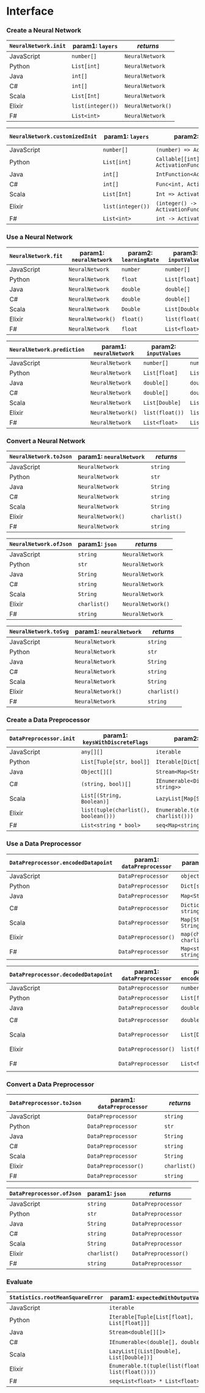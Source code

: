 # Interface

### Create a Neural Network

`NeuralNetwork.init` | param1: `layers`  | _returns_
---                  | ---               | ---
JavaScript           | `number[]`        | `NeuralNetwork`
Python               | `List[int]`       | `NeuralNetwork`
Java                 | `int[]`           | `NeuralNetwork`
C#                   | `int[]`           | `NeuralNetwork`
Scala                | `List[Int]`       | `NeuralNetwork`
Elixir               | `list(integer())` | `NeuralNetwork()`
F#                   | `List<int>`       | `NeuralNetwork`

`NeuralNetwork.customizedInit` | param1: `layers`  | param2: `activationF`                 | param3: `weightInitF`    | _returns_
---                            | ---               | ---                                   | ---                      | ---
JavaScript                     | `number[]`        | `(number) => ActivationFunction`      | `(number) => number`     | `NeuralNetwork`
Python                         | `List[int]`       | `Callable[[int], ActivationFunction]` | `Callable[[int], float]` | `NeuralNetwork`
Java                           | `int[]`           | `IntFunction<ActivationFunction>`     | `IntFunction<Double>`    | `NeuralNetwork`
C#                             | `int[]`           | `Func<int, ActivationFunction>`       | `Func<int, Double>`      | `NeuralNetwork`
Scala                          | `List[Int]`       | `Int => ActivationFunction`           | `Int => Double`          | `NeuralNetwork`
Elixir                         | `list(integer())` | `(integer() -> ActivationFunction())` | `(integer() -> float())` | `NeuralNetwork()`
F#                             | `List<int>`       | `int -> ActivationFunction`           | `int -> float`           | `NeuralNetwork`

### Use a Neural Network

`NeuralNetwork.fit` | param1: `neuralNetwork` | param2: `learningRate` | param3: `inputValues` | param4: `expectedOutput` | _returns_
---                 | ---                     | ---                    | ---                   | ---                      | ---
JavaScript          | `NeuralNetwork`         | `number`               | `number[]`            | `number[]`               | `NeuralNetwork`
Python              | `NeuralNetwork`         | `float`                | `List[float]`         | `List[float]`            | `NeuralNetwork`
Java                | `NeuralNetwork`         | `double`               | `double[]`            | `double[]`               | `NeuralNetwork`
C#                  | `NeuralNetwork`         | `double`               | `double[]`            | `double[]`               | `NeuralNetwork`
Scala               | `NeuralNetwork`         | `Double`               | `List[Double]`        | `List[Double]`           | `NeuralNetwork`
Elixir              | `NeuralNetwork()`       | `float()`              | `list(float())`       | `list(float())`          | `NeuralNetwork()`
F#                  | `NeuralNetwork`         | `float`                | `List<float>`         | `List<float>`            | `NeuralNetwork`

`NeuralNetwork.prediction` | param1: `neuralNetwork` | param2: `inputValues` | _returns_
---                        | ---                     | ---                   | ---
JavaScript                 | `NeuralNetwork`         | `number[]`            | `number[]`
Python                     | `NeuralNetwork`         | `List[float]`         | `List[float]`
Java                       | `NeuralNetwork`         | `double[]`            | `double[]`
C#                         | `NeuralNetwork`         | `double[]`            | `double[]`
Scala                      | `NeuralNetwork`         | `List[Double]`        | `List[Double]`
Elixir                     | `NeuralNetwork()`       | `list(float())`       | `list(float())`
F#                         | `NeuralNetwork`         | `List<float>`         | `List<float>`

### Convert a Neural Network

`NeuralNetwork.toJson` | param1: `neuralNetwork` | _returns_
---                    | ---                     | ---
JavaScript             | `NeuralNetwork`         | `string`
Python                 | `NeuralNetwork`         | `str`
Java                   | `NeuralNetwork`         | `String`
C#                     | `NeuralNetwork`         | `string`
Scala                  | `NeuralNetwork`         | `String`
Elixir                 | `NeuralNetwork()`       | `charlist()`
F#                     | `NeuralNetwork`         | `string`

`NeuralNetwork.ofJson` | param1: `json` | _returns_
---                    | ---            | ---
JavaScript             | `string`       | `NeuralNetwork`
Python                 | `str`          | `NeuralNetwork`
Java                   | `String`       | `NeuralNetwork`
C#                     | `string`       | `NeuralNetwork`
Scala                  | `String`       | `NeuralNetwork`
Elixir                 | `charlist()`   | `NeuralNetwork()`
F#                     | `string`       | `NeuralNetwork`

`NeuralNetwork.toSvg`  | param1: `neuralNetwork` | _returns_
---                    | ---                     | ---
JavaScript             | `NeuralNetwork`         | `string`
Python                 | `NeuralNetwork`         | `str`
Java                   | `NeuralNetwork`         | `String`
C#                     | `NeuralNetwork`         | `string`
Scala                  | `NeuralNetwork`         | `String`
Elixir                 | `NeuralNetwork()`       | `charlist()`
F#                     | `NeuralNetwork`         | `string`

### Create a Data Preprocessor

`DataPreprocessor.init` | param1: `keysWithDiscreteFlags`      | param2: `datapoints`                        | _returns_
---                     | ---                                  | ---                                         | ---
JavaScript              | `any[][]`                            | `iterable`                                  | `DataPreprocessor`
Python                  | `List[Tuple[str, bool]]`             | `Iterable[Dict[str, str]]`                  | `DataPreprocessor`
Java                    | `Object[][]`                         | `Stream<Map<String,String>>`                | `DataPreprocessor`
C#                      | `(string, bool)[]`                   | `IEnumerable<Dictionary<string, string>>`   | `DataPreprocessor`
Scala                   | `List[(String, Boolean)]`            | `LazyList[Map[String, String]]`             | `DataPreprocessor`
Elixir                  | `list(tuple(charlist(), boolean()))` | `Enumerable.t(map(charlist(), charlist()))` | `DataPreprocessor()`
F#                      | `List<string * bool>`                | `seq<Map<string, string>>`                  | `DataPreprocessor`

### Use a Data Preprocessor

`DataPreprocessor.encodedDatapoint` | param1: `dataPreprocessor` | param2: `datapoint`           | _returns_
---                                 | ---                        | ---                           | ---
JavaScript                          | `DataPreprocessor`         | `object`                      | `number[]`
Python                              | `DataPreprocessor`         | `Dict[str, str]`              | `List[float]`
Java                                | `DataPreprocessor`         | `Map<String,String>`          | `double[]`
C#                                  | `DataPreprocessor`         | `Dictionary<string, string>`  | `double[]`
Scala                               | `DataPreprocessor`         | `Map[String, String]`         | `List[Double]`
Elixir                              | `DataPreprocessor()`       | `map(charlist(), charlist())` | `list(float())`
F#                                  | `DataPreprocessor`         | `Map<string, string>`         | `List<float>`

`DataPreprocessor.decodedDatapoint` | param1: `dataPreprocessor` | param2: `encodedDatapoint` | _returns_
---                                 | ---                        | ---                        | ---
JavaScript                          | `DataPreprocessor`         | `number[]`                 | `object`
Python                              | `DataPreprocessor`         | `List[float]`              | `Dict[str, str]`
Java                                | `DataPreprocessor`         | `double[]`                 | `Map<String,String>`
C#                                  | `DataPreprocessor`         | `double[]`                 | `Dictionary<string, string>`
Scala                               | `DataPreprocessor`         | `List[Double]`             | `Map[String, String]`
Elixir                              | `DataPreprocessor()`       | `list(float())`            | `map(charlist(), charlist())`
F#                                  | `DataPreprocessor`         | `List<float>`              | `Map<string, string>`

### Convert a Data Preprocessor

`DataPreprocessor.toJson` | param1: `dataPreprocessor` | _returns_
---                       | ---                     | ---
JavaScript                | `DataPreprocessor`         | `string`
Python                    | `DataPreprocessor`         | `str`
Java                      | `DataPreprocessor`         | `String`
C#                        | `DataPreprocessor`         | `string`
Scala                     | `DataPreprocessor`         | `String`
Elixir                    | `DataPreprocessor()`       | `charlist()`
F#                        | `DataPreprocessor`         | `string`

`DataPreprocessor.ofJson` | param1: `json` | _returns_
---                       | ---            | ---
JavaScript                | `string`       | `DataPreprocessor`
Python                    | `str`          | `DataPreprocessor`
Java                      | `String`       | `DataPreprocessor`
C#                        | `string`       | `DataPreprocessor`
Scala                     | `String`       | `DataPreprocessor`
Elixir                    | `charlist()`   | `DataPreprocessor()`
F#                        | `string`       | `DataPreprocessor`

### Evaluate

`Statistics.rootMeanSquareError` | param1: `expectedWithOutputValues`                  | _returns_
---                              | ---                                                 | ---
JavaScript                       | `iterable`                                          | `number`
Python                           | `Iterable[Tuple[List[float], List[float]]]`         | `float`
Java                             | `Stream<double[][]>`                                | `double`
C#                               | `IEnumerable<(double[], double[])>`                 | `double`
Scala                            | `LazyList[(List[Double], List[Double])]`            | `Double`
Elixir                           | `Enumerable.t(tuple(list(float()), list(float())))` | `float()`
F#                               | `seq<List<float> * List<float>>`                    | `float`
